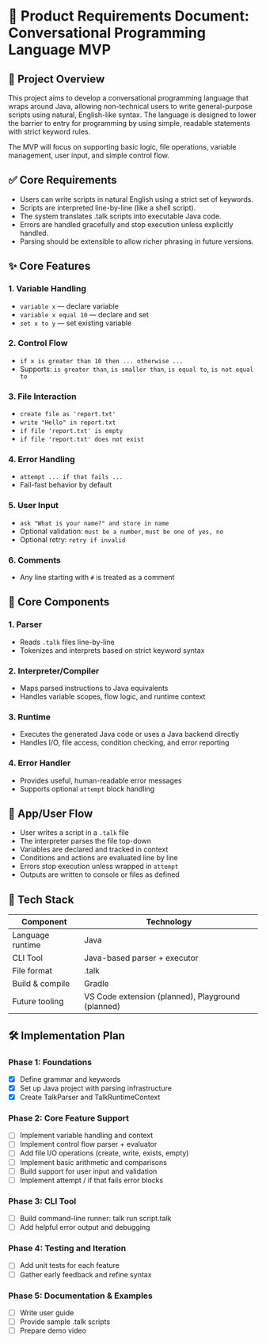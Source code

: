 # 📝 Product Requirements Document: Conversational Programming Language MVP
## 🚀 Project Overview
This project aims to develop a conversational programming language that wraps around Java, allowing non-technical users to write general-purpose scripts using natural, English-like syntax. The language is designed to lower the barrier to entry for programming by using simple, readable statements with strict keyword rules.

The MVP will focus on supporting basic logic, file operations, variable management, user input, and simple control flow.

## ✅ Core Requirements
- Users can write scripts in natural English using a strict set of keywords.
- Scripts are interpreted line-by-line (like a shell script).
- The system translates .talk scripts into executable Java code.
- Errors are handled gracefully and stop execution unless explicitly handled.
- Parsing should be extensible to allow richer phrasing in future versions.

## ✨ Core Features
### 1. Variable Handling
- `variable x` — declare variable
- `variable x equal 10` — declare and set
- `set x to y` — set existing variable

### 2. Control Flow
- `if x is greater than 10 then ... otherwise ...`
- Supports: `is greater than`, `is smaller than`, `is equal to`, `is not equal to`

### 3. File Interaction
- `create file as 'report.txt'`
- `write "Hello" in report.txt`
- `if file 'report.txt' is empty`
- `if file 'report.txt' does not exist`

### 4. Error Handling
- `attempt ... if that fails ...`
- Fail-fast behavior by default

### 5. User Input
- `ask "What is your name?" and store in name`
- Optional validation: `must be a number`, `must be one of yes, no`
- Optional retry: `retry if invalid`

### 6. Comments
- Any line starting with `#` is treated as a comment

## 🧩 Core Components
### 1. Parser
- Reads `.talk` files line-by-line
- Tokenizes and interprets based on strict keyword syntax

### 2. Interpreter/Compiler
- Maps parsed instructions to Java equivalents
- Handles variable scopes, flow logic, and runtime context

### 3. Runtime
- Executes the generated Java code or uses a Java backend directly
- Handles I/O, file access, condition checking, and error reporting

### 4. Error Handler
- Provides useful, human-readable error messages
- Supports optional `attempt` block handling

## 🔁 App/User Flow
- User writes a script in a `.talk` file
- The interpreter parses the file top-down
- Variables are declared and tracked in context
- Conditions and actions are evaluated line by line
- Errors stop execution unless wrapped in `attempt`
- Outputs are written to console or files as defined

## 🧱 Tech Stack
|Component	|Technology|
|------| ------|
|Language runtime|	Java|
|CLI Tool	|Java-based parser + executor|
|File format	|.talk|
|Build & compile	|Gradle|
|Future tooling	| VS Code extension (planned), Playground (planned)|

## 🛠 Implementation Plan
### Phase 1: Foundations
- [x] Define grammar and keywords
- [x] Set up Java project with parsing infrastructure
- [x] Create TalkParser and TalkRuntimeContext

### Phase 2: Core Feature Support
- [ ] Implement variable handling and context
- [ ] Implement control flow parser + evaluator
- [ ] Add file I/O operations (create, write, exists, empty)
- [ ] Implement basic arithmetic and comparisons
- [ ] Build support for user input and validation
- [ ] Implement attempt / if that fails error blocks

### Phase 3: CLI Tool
- [ ] Build command-line runner: talk run script.talk
- [ ] Add helpful error output and debugging

### Phase 4: Testing and Iteration
- [ ] Add unit tests for each feature
- [ ] Gather early feedback and refine syntax

### Phase 5: Documentation & Examples
- [ ] Write user guide
- [ ] Provide sample .talk scripts
- [ ] Prepare demo video